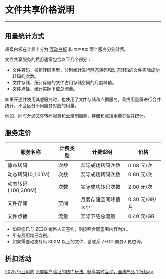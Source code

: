 # 文件共享价格说明

---

## 用量统计方式

超级白板在计费上分为 [互动白板](/super-board-web/product-desc/billing-instructions/whiteboard-price) 和 `文件共享` 两个服务分别计费。

文件共享服务的费用通常包含以下几个部分：

- 文件转码，按照转码类型，分别统计进行静态转码和动态转码的文件实际成功转码的次数。
- 文件存储，统计存储的文件占用存储空间的月度峰值。
- 文件点播，统计实际下载总流量。

<Note title="说明">

如果开通并使用其他服务时，也使用了文件存储和点播服务，最终用量将进行合并统计，不会区分不同服务对应的用量。

例如，同时开通文件转码服务和云录制服务，存储和点播用量将合并统计。
</Note>


## 服务定价

|服务名称|计费类型|计费说明|价格|
|-|-|-|-|
|静态转码|次数|实际成功转码次数|0.08 元/次|
|动态转码(0,100M]|次数|实际成功转码次数|0.80 元/次|
|动态转码(100,300M]|次数|实际成功转码次数|2.00 元/次|
|文件存储|空间|月度存储空间峰值大小|0.30 元/GB/月|
|文件点播|流量|实际下载总流量|0.40 元/GB|


<Note title="说明">

- 如果您已与 ZEGO 销售人员签约，则按照合同签署内容为准。  
- 所有费用均已含税。  
- 如果需要动态转码 300M 以上的文件，请联系 ZEGO 商务人员咨询。
</Note>

## 折扣活动


<Note title="说明">

[2025 行业风向,头部客户验证的热门玩法，畅享实时互动，全线产品 1 折起>>](https://www.zego.im/activity/2400001)
</Note>

<Content />